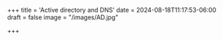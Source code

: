 +++
title = 'Active directory and DNS'
date = 2024-08-18T11:17:53-06:00
draft = false
image = "/images/AD.jpg"

+++
